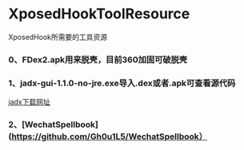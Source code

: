 # XposedHookToolResource
XposedHook所需要的工具资源


### 0、FDex2.apk用来脱壳，目前360加固可破脱壳
### 1、jadx-gui-1.1.0-no-jre.exe导入.dex或者.apk可查看源代码

[jadx下载网址](https://github.com/skylot/jadx)



### 2、[WechatSpellbook](https://github.com/Gh0u1L5/WechatSpellbook）


